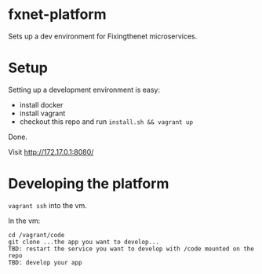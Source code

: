 # fxnet-platform

Sets up a dev environment for Fixingthenet microservices.

# Setup
Setting up a development environment is easy:
 * install docker 
 * install vagrant
 * checkout this repo and run ```install.sh && vagrant up```


Done. 

Visit http://172.17.0.1:8080/

# Developing the platform

```vagrant ssh``` into the vm.

In the vm:

```
cd /vagrant/code
git clone ...the app you want to develop...
TBD: restart the service you want to develop with /code mounted on the repo
TBD: develop your app
```






